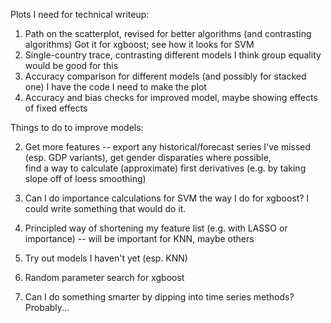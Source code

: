 Plots I need for technical writeup:

1. Path on the scatterplot, revised for better algorithms (and contrasting algorithms)
  Got it for xgboost; see how it looks for SVM
2. Single-country trace, contrasting different models
  I think group equality would be good for this
3. Accuracy comparison for different models (and possibly for stacked one)
  I have the code I need to make the plot
4. Accuracy and bias checks for improved model, maybe showing effects of fixed effects

Things to do to improve models:

2. Get more features -- export any historical/forecast series I've missed (esp. GDP variants), get gender disparaties where possible,    
   find a way to calculate (approximate) first derivatives (e.g. by taking slope off of loess smoothing) 
3. Can I do importance calculations for SVM the way I do for xgboost? I could write something that would do it.
3. Principled way of shortening my feature list (e.g. with LASSO or importance) -- will be important for KNN, maybe others
3. Try out models I haven't yet (esp. KNN)
4. Random parameter search for xgboost

      

6. Can I do something smarter by dipping into time series methods? Probably...